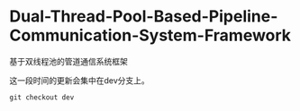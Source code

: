 # Dual-Thread-Pool-Based-Pipeline-Communication-System-Framework
基于双线程池的管道通信系统框架

这一段时间的更新会集中在dev分支上。

```
git checkout dev
```

